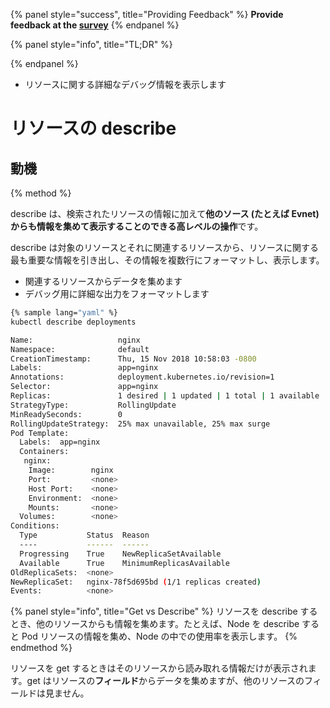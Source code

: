 {% panel style="success", title="Providing Feedback" %}
**Provide feedback at the [survey](https://www.surveymonkey.com/r/JH35X82)**
{% endpanel %}

{% panel style="info", title="TL;DR" %}

{% endpanel %}
- リソースに関する詳細なデバッグ情報を表示します

# リソースの describe

## 動機
{% method %}

describe は、検索されたリソースの情報に加えて**他のソース (たとえば Evnet) からも情報を集めて表示することのできる高レベルの操作**です。

describe は対象のリソースとそれに関連するリソースから、リソースに関する最も重要な情報を引き出し、その情報を複数行にフォーマットし、表示します。

- 関連するリソースからデータを集めます
- デバッグ用に詳細な出力をフォーマットします

```bash
{% sample lang="yaml" %}
kubectl describe deployments
```

```bash
Name:                   nginx
Namespace:              default
CreationTimestamp:      Thu, 15 Nov 2018 10:58:03 -0800
Labels:                 app=nginx
Annotations:            deployment.kubernetes.io/revision=1
Selector:               app=nginx
Replicas:               1 desired | 1 updated | 1 total | 1 available | 0 unavailable
StrategyType:           RollingUpdate
MinReadySeconds:        0
RollingUpdateStrategy:  25% max unavailable, 25% max surge
Pod Template:
  Labels:  app=nginx
  Containers:
   nginx:
    Image:        nginx
    Port:         <none>
    Host Port:    <none>
    Environment:  <none>
    Mounts:       <none>
  Volumes:        <none>
Conditions:
  Type           Status  Reason
  ----           ------  ------
  Progressing    True    NewReplicaSetAvailable
  Available      True    MinimumReplicasAvailable
OldReplicaSets:  <none>
NewReplicaSet:   nginx-78f5d695bd (1/1 replicas created)
Events:          <none>
```

{% panel style="info", title="Get vs Describe" %}
リソースを describe するとき、他のリソースからも情報を集めます。たとえば、Node を describe すると Pod リソースの情報を集め、Node の中での使用率を表示します。
{% endmethod %}

リソースを get するときはそのリソースから読み取れる情報だけが表示されます。get はリソースの**フィールド**からデータを集めますが、他のリソースのフィールドは見ません。
